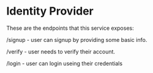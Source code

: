 # Identity Provider

These are the endpoints that this service exposes:

/signup - user can signup by providing some basic info.

/verify - user needs to verify their account.

/login - user can login useing their credentials





